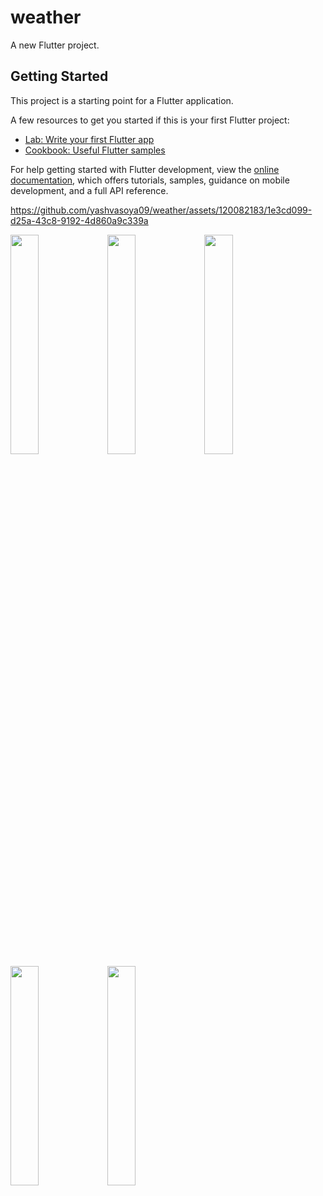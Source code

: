 # weather

A new Flutter project.

## Getting Started

This project is a starting point for a Flutter application.

A few resources to get you started if this is your first Flutter project:

- [Lab: Write your first Flutter app](https://docs.flutter.dev/get-started/codelab)
- [Cookbook: Useful Flutter samples](https://docs.flutter.dev/cookbook)

For help getting started with Flutter development, view the
[online documentation](https://docs.flutter.dev/), which offers tutorials,
samples, guidance on mobile development, and a full API reference.


https://github.com/yashvasoya09/weather/assets/120082183/1e3cd099-d25a-43c8-9192-4d860a9c339a

<p>
<img src = "https://github.com/yashvasoya09/weather/assets/120082183/e72ea4b7-ed5c-4ab5-b50e-7d70b0fdbf85" height="30%"width="30%">
<img src = "https://github.com/yashvasoya09/weather/assets/120082183/24e7e51d-25e6-40d1-bb48-de208b68e132" height="30%"width="30%">
<img src = "https://github.com/yashvasoya09/weather/assets/120082183/43d2e15f-bb8b-41da-b205-15c0482896f6" height="30%"width="30%">
<img src = "https://github.com/yashvasoya09/weather/assets/120082183/733a683a-e378-4415-b00b-9fad4c7e3908" height="30%"width="30%">
<img src = "https://github.com/yashvasoya09/weather/assets/120082183/15ba68ca-0d58-4e77-bfca-3ae9e1989007" height="30%"width="30%">
</p>



